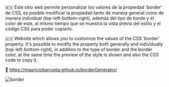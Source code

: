 🇲🇽 Este sitio web permite personalizar los valores de la propiedad 'border' de CSS, es posible modificar la propiedad tanto de manera general como de manera individual 
(top-left-bottom-right), además del tipo de borde y el color de este, al mismo tiempo que se muestra la vista previa del estilo y el código CSS para poder copiarlo.

🇺🇸 Website which allows you to customize the values ​​of the CSS 'border' property. It's possible to modify the property both generally and individually (top-left-bottom-right), in addition to the type of border and the border color, at the same time the preview of the style is shown and also the CSS code to copy it.

🔗 https://mauriciobarrueta.github.io/borderGenerator/


![border](https://github.com/user-attachments/assets/e9e9d086-08db-4999-a56e-cf4a2b1a0e3f)
